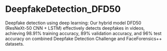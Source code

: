 # DeepfakeDetection_DFD50
Deepfake detection using deep learning: Our hybrid model DFD50 (ResNeXt-50 CNN + LSTM) effectively detects deepfakes in videos, achieving 98.91% training accuracy, 89% validation accuracy, and 96% test accuracy on combined Deepfake Detection Challenge and FaceForensics++ datasets.

